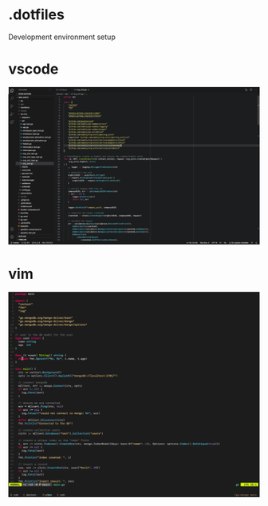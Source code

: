 # .dotfiles
Development environment setup


# vscode

![](https://github.com/kevinsamoei/.dotfiles/blob/master/docs/vscode.png)


# vim

![](https://github.com/kevinsamoei/.dotfiles/blob/master/docs/terminal.png)

